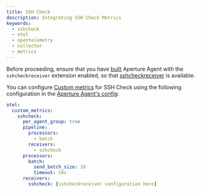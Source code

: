 ```yaml
---
title: SSH Check
description: Integrating SSH Check Metrics
keywords:
  - sshcheck
  - otel
  - opentelemetry
  - collector
  - metrics
---
```


Before proceeding, ensure that you have [built][build] Aperture Agent with the
`sshcheckreceiver` extension enabled, so that [sshcheckreceiver][receiver] is
available.

You can configure [Custom metrics][custom-metrics] for SSH Check using the
following configuration in the [Aperture Agent's config][agent-config]:

```yaml
otel:
  custom_metrics:
    sshcheck:
      per_agent_group: true
      pipeline:
        processors:
          - batch
        receivers:
          - sshcheck
      processors:
        batch:
          send_batch_size: 10
          timeout: 10s
      receivers:
        sshcheck: [sshcheckreceiver configuration here]
```

[build]: /reference/aperturectl/build/agent/agent.md
[receiver]:
  https://github.com/open-telemetry/opentelemetry-collector-contrib/tree/main/receiver/sshcheckreceiver
[custom-metrics]: /reference/configuration/agent.md#custom-metrics-config
[agent-config]: /reference/configuration/agent.md#agent-o-t-e-l-config
